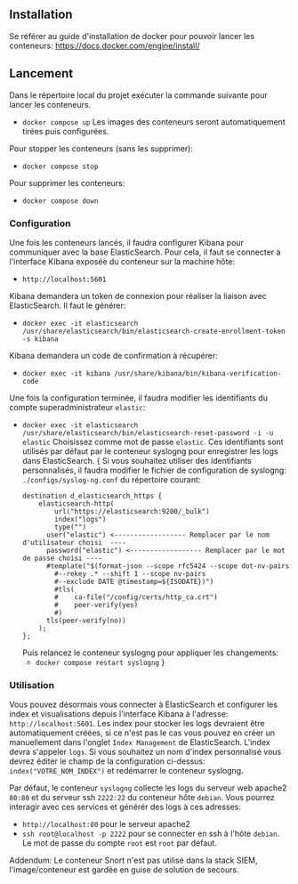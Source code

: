 ## Installation
Se référer au guide d'installation de docker pour pouvoir lancer les conteneurs: https://docs.docker.com/engine/install/

## Lancement
Dans le répertoire local du projet exécuter la commande suivante pour lancer les conteneurs.
- `docker compose up`
Les images des conteneurs seront automatiquement tirées puis configurées.

Pour stopper les conteneurs (sans les supprimer):
- `docker compose stop`

Pour supprimer les conteneurs:
- `docker compose down`

### Configuration
Une fois les conteneurs lancés, il faudra configurer Kibana pour communiquer avec la base ElasticSearch.
Pour cela, il faut se connecter à l'interface Kibana exposée du conteneur sur la machine hôte:
- `http://localhost:5601`

Kibana demandera un token de connexion pour réaliser la liaison avec ElasticSearch. Il faut le générer:
- `docker exec -it elasticsearch /usr/share/elasticsearch/bin/elasticsearch-create-enrollment-token -s kibana` 

Kibana demandera un code de confirmation à récupérer:
- `docker exec -it kibana /usr/share/kibana/bin/kibana-verification-code`

Une fois la configuration terminée, il faudra modifier les identifiants du compte superadministrateur `elastic`:
- `docker exec -it elasticsearch /usr/share/elasticsearch/bin/elasticsearch-reset-password -i -u elastic`
Choisissez comme mot de passe `elastic`. Ces identifiants sont utilisés par défaut par le conteneur syslogng pour enregistrer les logs dans ElasticSearch.
{ 
  Si vous souhaitez utiliser des identifiants personnalisés, il faudra modifier le fichier de configuration de syslogng: `./configs/syslog-ng.conf` du répertoire courant:
  ```shell
  destination d_elasticsearch_https {
      elasticsearch-http(
          url("https://elasticsearch:9200/_bulk")
          index("logs")
          type("")
  		user("elastic") <------------------ Remplacer par le nom d'utilisateur choisi  ----
  		password("elastic") <------------------ Remplacer par le mot de passe choisi ----
  		#template("$(format-json --scope rfc5424 --scope dot-nv-pairs
          #--rekey .* --shift 1 --scope nv-pairs
          #--exclude DATE @timestamp=${ISODATE})")
          #tls(
          #    ca-file("/config/certs/http_ca.crt")
          #    peer-verify(yes)
          #)
  		tls(peer-verify(no))
      );
  };
  ```
  Puis relancez le conteneur syslogng pour appliquer les changements:
  - `docker compose restart syslogng`
}

### Utilisation
Vous pouvez désormais vous connecter à ElasticSearch et configurer les index et visualisations depuis l'interface Kibana à l'adresse:  `http://localhost:5601`. 
Les index pour stocker les logs devraient être automatiquement créées, si ce n'est pas le cas vous pouvez en créer un manuellement dans l'onglet `Index Management` de ElasticSearch. L'index devra s'appeler `logs`.
Si vous souhaitez un nom d'index personnalisé vous devrez éditer le champ de la configuration ci-dessus: `index("VOTRE_NOM_INDEX")` et redémarrer le conteneur syslogng.

Par défaut, le conteneur `syslogng` collecte les logs du serveur web apache2 `80:80` et du serveur ssh `2222:22` du conteneur hôte `debian`. Vous pourrez interagir avec ces services et générér des logs à ces adresses:
- `http://localhost:80` pour le serveur apache2
- `ssh root@localhost -p 2222` pour se connecter en ssh à l'hôte `debian`. Le mot de passe du compte `root` est `root` par défaut.

Addendum: Le conteneur Snort n'est pas utilisé dans la stack SIEM, l'image/conteneur est gardée en guise de solution de secours.




